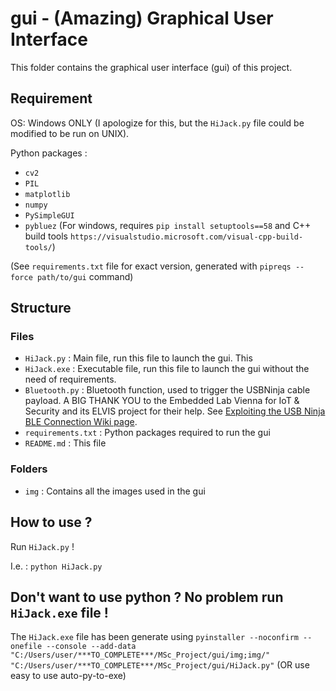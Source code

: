 # gui - (Amazing) Graphical User Interface

This folder contains the graphical user interface (gui) of this project.

## Requirement

OS: Windows ONLY (I apologize for this, but the `HiJack.py` file could be modified to be run on UNIX).

Python packages :

- `cv2`
- `PIL`
- `matplotlib`
- `numpy`
- `PySimpleGUI`
- `pybluez` (For windows, requires `pip install setuptools==58` and C++ build tools `https://visualstudio.microsoft.com/visual-cpp-build-tools/`)

(See `requirements.txt` file for exact version, generated with `pipreqs --force path/to/gui` command)

## Structure

### Files

- `HiJack.py` : Main file, run this file to launch the gui. This
- `HiJack.exe` : Executable file, run this file to launch the gui without the need of requirements.
- `Bluetooth.py` : Bluetooth function, used to trigger the USBNinja cable payload. A BIG THANK YOU to the Embedded Lab Vienna for IoT & Security and its ELVIS project for their help. See [Exploiting the USB Ninja BLE Connection Wiki page](https://wiki.elvis.science/index.php?title=Exploiting_the_USB_Ninja_BLE_Connection).
- `requirements.txt` : Python packages required to run the gui
- `README.md` : This file

### Folders

- `img` : Contains all the images used in the gui

## How to use ?

Run `HiJack.py` !

I.e. : `python HiJack.py`

## Don't want to use python ? No problem run `HiJack.exe` file !

The `HiJack.exe` file has been generate using `pyinstaller --noconfirm --onefile --console --add-data "C:/Users/user/***TO_COMPLETE***/MSc_Project/gui/img;img/"  "C:/Users/user/***TO_COMPLETE***/MSc_Project/gui/HiJack.py"` (OR use easy to use auto-py-to-exe)
